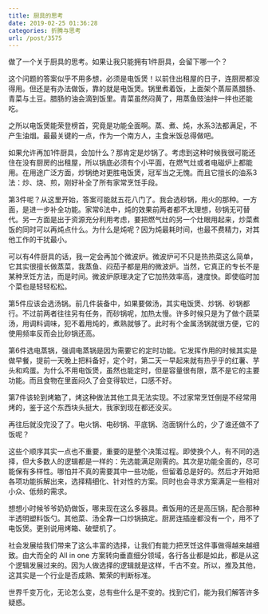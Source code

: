 ```yaml
---
title: 厨具的思考
date: 2019-02-25 01:36:28
categories: 折腾与思考
url: /post/3575
---
```


做了一个关于厨具的思考。如果让我只能拥有1件厨具，会留下哪一个？

这个问题的答案似乎不用多想，必须是电饭煲！以前住出租屋的日子，连厨房都没得用。但还是有办法做饭，靠的就是电饭煲。锅里煮着饭，上面架个蒸屉蒸腊肠、青菜与土豆。腊肠的油会滴到饭里。青菜虽然闷黄了，用蒸鱼豉油拌一拌也还能吃。

之所以电饭煲能荣登榜首，究竟是功能全面啊。蒸、煮、炖，水系3法都满足，不产生油烟。最最关键的一点，作为一个南方人，主食米饭总得做吧。

如果允许再加1件厨具，会加什么？那肯定是炒锅了。考虑到这种时候我很可能还住在没有厨房的出租屋，所以锅底必须有个小平面，在燃气灶或者电磁炉上都能用。在用途广泛方面，炒锅绝对更胜电饭煲，冠军当之无愧。而且它擅长的油系3法：炒、烧、煎，刚好补全了所有家常烹饪手段。

第3件呢？从这里开始，答案可能就五花八门了。我会选砂锅，用火的那种。一方面，是进一步补全功能。家常6法中，炖的效果前两者都不太理想，砂锅无可替代。另一方面是出于资源充分利用考虑，要把燃气灶的另一个灶眼用起来，炒菜煮饭的同时可以再炖点什么。为什么是炖呢？因为炖最耗时间，也最不费精力，对其他工作的干扰最小。

可以有4件厨具的话，我一定会再加个微波炉。微波炉可不只是热热菜这么简单，它其实很擅长做蒸菜，我蒸鱼、闷茄子都是用的微波炉。当然，它真正的专长不是某种烹饪方法，而是时间。微波炉原理决定了它加热效率高，速度快。即使临时加个菜也是轻轻松松。

第5件应该会选汤锅。前几件装备中，如果要做汤，其实电饭煲、炒锅、砂锅都行。不过前两者往往另有任务，而砂锅呢，加热太慢。许多时候只是为了做个蔬菜汤，用调料调味，犯不着用炖的，煮熟就够了。此时有个金属汤锅就很方便，它的使用频率反而会比砂锅还高。

第6件选电蒸锅，强调电蒸锅是因为需要它的定时功能。它发挥作用的时候其实是做早餐，提前一天晚上把料备好，定个时，第二天一早起来就有热乎乎的红薯、芋头和鸡蛋。为什么不用电饭煲，虽然也能定时，但是容量很有限，蒸不是它的主要功能。而且食物在里面闷久了会变得软烂，口感不好。

第7件该轮到烤箱了，烤这种做法其他工具无法实现。不过家常烹饪倒是不经常用烤的，鉴于这个东西块头挺大，我家到现在都还没买。

再往后就没完没了了。电火锅、电砂锅、平底锅、泡面锅什么的，少了谁还做不了饭呢？

这些个顺序其实一点也不重要，重要的是整个决策过程。即使换个人，有不同的选择，但大多数人的逻辑都是一样的：先选能满足刚需的。其次是功能全面的，尽可能保有多样性。哪怕并不真的需要其中一些功能，但留着总是好的。然后才开始把各项功能拆解出来，选择精细化、针对性的方案。同时也会寻求方案满足一些相对小众、低频的需求。

想想小时候爷爷奶奶做饭，哪来现在这么多器具。煮饭用的还是高压锅，配合那种半透明塑料饭勺。其他菜、汤全靠一口炒锅搞定。厨房连插座都没有一个，用不了电饭煲。更别说用烤箱、破壁机了。

社会发展给我们带来了这么丰富的选择，让我们有能力把烹饪这件事做得越来越细致。由大而全的 All in one 方案转向垂直细分领域，各行各业都是如此，都是从这个逻辑发展过来的。因为人做选择的逻辑就是这样，千古不变。所以，推及其他，这其实是一个行业是否成熟、繁荣的判断标准。

世界千变万化，无论怎么变，总有些什么是不变的。找到它们，能为我们解答许多疑惑。